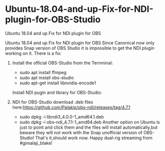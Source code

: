 # Ubuntu-18.04-and-up-Fix-for-NDI-plugin-for-OBS-Studio
Ubuntu 18.04 and up Fix for NDI plugin for OBS 

Ubuntu 18.04 and up Fix for NDI plugin for OBS Since Canonical now only provides Snap version of OBS Studio it is impossible to get the NDI plugin working on it. There is a fix:

1. Install the official OBS-Studio from the Ternminal:

    * sudo apt install ffmpeg
    * sudo apt install obs-studio
    * sudo apt-get install libnvidia-encode1

    Install NDI pugin and library for OBS-Studio:

2. NDI for OBS-Studio download .deb files here:https://github.com/Palakis/obs-ndi/releases/tag/4.7.1
    * sudo dpkg -i libndi3_4.0.0-1_amd64.1.deb
    * sudo dpkg -i obs-ndi_4.7.1-1_amd64.deb Another option on Ubuntu is just to point and click them and the files will install automatically,but beware they will not work with the Snap unofficial version of OBS-Studio! That's it,should work now. Happy dual-rig streaming from #gimalaji_blake!
